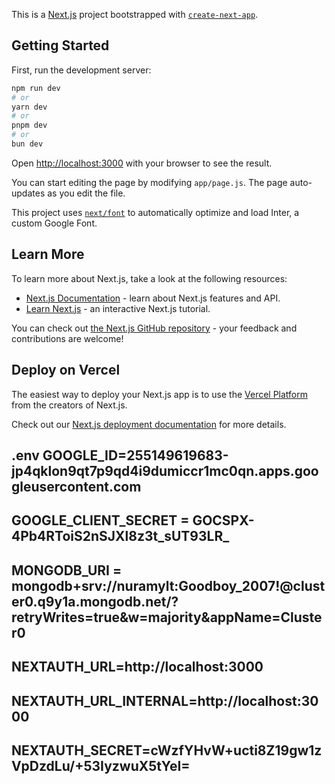 This is a [Next.js](https://nextjs.org/) project bootstrapped with [`create-next-app`](https://github.com/vercel/next.js/tree/canary/packages/create-next-app).

## Getting Started

First, run the development server:

```bash
npm run dev
# or
yarn dev
# or
pnpm dev
# or
bun dev
```

Open [http://localhost:3000](http://localhost:3000) with your browser to see the result.

You can start editing the page by modifying `app/page.js`. The page auto-updates as you edit the file.

This project uses [`next/font`](https://nextjs.org/docs/basic-features/font-optimization) to automatically optimize and load Inter, a custom Google Font.

## Learn More

To learn more about Next.js, take a look at the following resources:

- [Next.js Documentation](https://nextjs.org/docs) - learn about Next.js features and API.
- [Learn Next.js](https://nextjs.org/learn) - an interactive Next.js tutorial.

You can check out [the Next.js GitHub repository](https://github.com/vercel/next.js/) - your feedback and contributions are welcome!

## Deploy on Vercel

The easiest way to deploy your Next.js app is to use the [Vercel Platform](https://vercel.com/new?utm_medium=default-template&filter=next.js&utm_source=create-next-app&utm_campaign=create-next-app-readme) from the creators of Next.js.

Check out our [Next.js deployment documentation](https://nextjs.org/docs/deployment) for more details.

## .env GOOGLE_ID=255149619683-jp4qklon9qt7p9qd4i9dumiccr1mc0qn.apps.googleusercontent.com
## GOOGLE_CLIENT_SECRET = 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
## MONGODB_URI = mongodb+srv://nuramylt:Goodboy_2007!@cluster0.q9y1a.mongodb.net/?retryWrites=true&w=majority&appName=Cluster0

## NEXTAUTH_URL=http://localhost:3000
## NEXTAUTH_URL_INTERNAL=http://localhost:3000
## NEXTAUTH_SECRET=cWzfYHvW+ucti8Z19gw1zVpDzdLu/+53IyzwuX5tYeI= 
